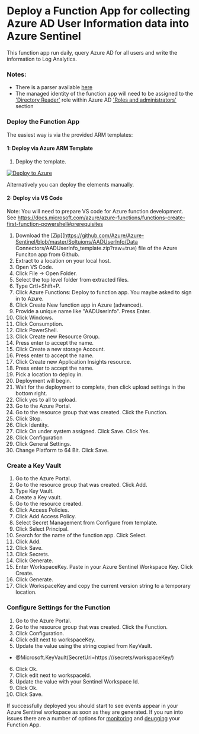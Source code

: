 # Deploy a Function App for collecting Azure AD User Information data into Azure Sentinel
This function app run daily, query Azure AD for all users and write the information to Log Analytics.

### Notes:  
* There is a parser available [here](https://github.com/Azure/Azure-Sentinel/blob/master/solutions/AADUserInfo/Parsers/AADUserInfo.txt)
* The managed identity of the function app will need to be assigned to the ['Directory Reader'](https://portal.azure.com/#blade/Microsoft_Azure_PIMCommon/UserRolesViewModelMenuBlade/members/roleObjectId/88d8e3e3-8f55-4a1e-953a-9b9898b8876b/roleId/88d8e3e3-8f55-4a1e-953a-9b9898b8876b/roleTemplateId/88d8e3e3-8f55-4a1e-953a-9b9898b8876b/roleName/Directory%20readers/isRoleCustom//resourceScopeId/%2F/resourceId/f7ca9621-6ba3-4d52-a241-e0ed3ea6a78a) role within Azure AD ['Roles and administrators'](https://portal.azure.com/#blade/Microsoft_AAD_IAM/ActiveDirectoryMenuBlade/RolesAndAdministrators) section

### Deploy the Function App
The easiest way is via the provided ARM templates:

#### 1: Deploy via Azure ARM Template
1.  Deploy the template.

[![Deploy to Azure](https://aka.ms/deploytoazurebutton)](https://portal.azure.com/#create/Microsoft.Template/uri/https%3A%2F%2Fraw%2Egithubusercontent%2Ecom%2FAzure%2FAzure%2DSentinel%2Fmaster%2FDataConnectors%2FAADUserInfo%2Fazuredeploy%2Ejson)

Alternatively you can deploy the elements manually.
#### 2: Deploy via VS Code
Note: You will need to prepare VS code for Azure function development.  See https://docs.microsoft.com/azure/azure-functions/functions-create-first-function-powershell#prerequisites
1. Download the [Zip](https://github.com/Azure/Azure-Sentinel/blob/master/Soltuions/AADUserInfo/Data Connectors/AADUserInfo_template.zip?raw=true) file of the Azure Funciton app from Github.
2. Extract to a location on your local host.
3. Open VS Code.
4. Click File -> Open Folder.
5. Select the top level folder from extracted files.
6. Type Crtl+Shift+P.
7. Click Azure Functions: Deploy to function app.  You maybe asked to sign in to Azure.
8. Click Create New function app in Azure (advanced).
9. Provide a unique name like "AADUserInfo". Press Enter.
10. Click Windows.
11. Click Consumption.
12. Click PowerShell.
13. Click Create new Resource Group.
14. Press enter to accept the name.
15. Click Create a new storage Account.
16. Press enter to accept the name.
17. Click Create new Application Insights resource.
18. Press enter to accept the name.
19. Pick a location to deploy in.
20. Deployment will begin.
21. Wait for the deployment to complete, then click upload settings in the bottom right.
22. Click yes to all to upload.
23. Go to the Azure Portal.
24. Go to the resource group that was created.  Click the Function.
25. Click Stop.
26. Click Identity.
27. Click On under system assigned.  Click Save.  Click Yes.
29. Click Configuration
30. Click General Settings.
31. Change Platform to 64 Bit.  Click Save.

### Create a Key Vault
1. Go to the Azure Portal.
2. Go to the resource group that was created.  Click Add.
3. Type Key Vault.
4. Create a Key vault.
5. Go to the resource created.
6. Click Access Policies.
7. Click Add Access Policy.
8. Select Secret Management from Configure from template.
9. Click Select Principal.
10. Search for the name of the function app.  Click Select.
11. Click Add.
12. Click Save.
13. Click Secrets.
14. Click Generate.
15. Enter WorkspaceKey. Paste in your Azure Sentinel Workspace Key. Click Create.
16. Click Generate.
17. Click WorkspaceKey and copy the current version string to a temporary location.

### Configure Settings for the Function
1. Go to the Azure Portal.
2. Go to the resource group that was created. Click the Function.
3. Click Configuration.
4. Click edit next to workspaceKey.
5. Update the value using the string copied from KeyVault.
* @Microsoft.KeyVault(SecretUri=https://<dnsname>/secrets/workspaceKey/<versionstring>)
6. Click Ok.
7. Click edit next to workspaceId.
8. Update the value with your Sentinel Workspace Id.
9. Click Ok.
11. Click Save.

If successfully deployed you should start to see events appear in your Azure Sentinel workspace as soon as they are generated.
If you run into issues there are a number of options for [monitoring](https://docs.microsoft.com/azure/azure-functions/functions-monitoring?tabs=cmd) and [deugging](https://docs.microsoft.com/azure/azure-functions/functions-debug-powershell-local) your Function App.
